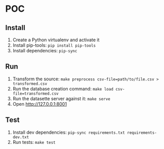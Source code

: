 # POC

## Install

1. Create a Python virtualenv and activate it
2. Install pip-tools: `pip install pip-tools`
3. Install dependencies: `pip-sync`


## Run

1. Transform the source: `make preprocess csv-file=path/to/file.csv > transformed.csv`
2. Run the database creation command: `make load csv-file=transformed.csv`
3. Run the datasette server against it: `make serve`
4. Open http://127.0.0.1:8001


## Test

1. Install dev dependencies: `pip-sync requirements.txt requirements-dev.txt`
2. Run tests: `make test`
